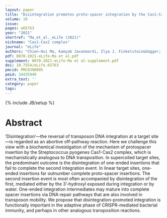 ```yaml
---
layout: paper
title: "Disintegration promotes proto-spacer integration by the Cas1-Cas2 complex"
volume: 10
issue:
pages: e65763
year: "2021"
shortref: "Ma_et_al._eLife (2021)"
nickname: "Cas1-Cas2 complex"
journal: "eLife"
authors: "Chien-Hui Ma, Kamyab Javanmardi, Ilya J. Finkelstein&dagger;, Makkuni Jayaram&dagger; (&dagger; co-corresponding) "
pdf: 0070-2021-eLife-Ma et al.pdf
supplement: 0070-2021-eLife-Ma et al-supplement.pdf
doi: 10.7554/eLife.65763
pmcid: PMC8390005
pmid: 34435949
extra_text: ''
category: paper
tags:
---
```

{% include JB/setup %}

# Abstract
‘Disintegration’—the reversal of transposon DNA integration at a target site—is regarded as an abortive off-pathway reaction. Here we challenge this view with a biochemical investigation of the mechanism of protospacer insertion by the Streptococcus pyogenes Cas1-Cas2 complex, which is mechanistically analogous to DNA transposition. In supercoiled target sites, the predominant outcome is the disintegration of one-ended insertions that fail to complete the second integration event. In linear target sites, one-ended insertions far outnumber complete proto-spacer insertions. The second insertion event is most often accompanied by disintegration of the first, mediated either by the 3’-hydroxyl exposed during integration or by water. One-ended integration intermediates may mature into complete spacer insertions via DNA repair pathways that are also involved in transposon mobility. We propose that disintegration-promoted integration is functionally important in the adaptive phase of CRISPR-mediated bacterial immunity, and perhaps in other analogous transposition reactions.